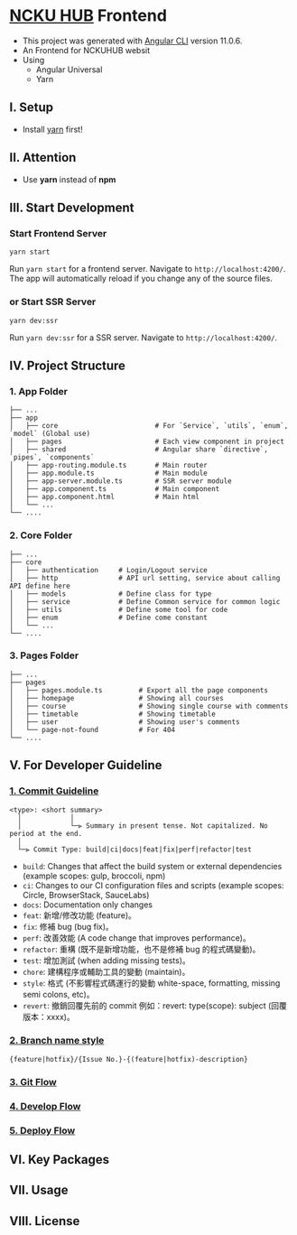 # [NCKU HUB](https://nckuhub.com/) Frontend

* This project was generated with [Angular CLI](https://github.com/angular/angular-cli) version 11.0.6.
* An Frontend for NCKUHUB websit
* Using
    - Angular Universal
    - Yarn

## I. Setup

- Install [yarn](https://classic.yarnpkg.com/en/docs/install) first!

## II. Attention

- Use **yarn** instead of **npm**

## III. Start Development

### Start Frontend Server
```
yarn start
```
Run `yarn start` for a frontend server. Navigate to `http://localhost:4200/`. 
The app will automatically reload if you change any of the source files.

### or Start SSR Server

```
yarn dev:ssr
```
Run `yarn dev:ssr` for a SSR server. Navigate to `http://localhost:4200/`. 

## IV. Project Structure 

### 1. App Folder
```
├── ...
├── app                     
│   ├── core                        # For `Service`, `utils`, `enum`, `model` (Global use)
│   ├── pages                       # Each view component in project
│   ├── shared                      # Angular share `directive`, `pipes`, `components`
│   ├── app-routing.module.ts       # Main router
│   ├── app.module.ts               # Main module
│   ├── app-server.module.ts        # SSR server module
│   ├── app.component.ts            # Main component
│   ├── app.component.html          # Main html
│   └── ...
└── ....
```

### 2. Core Folder
```
├── ...
├── core                    
│   ├── authentication     # Login/Logout service
│   ├── http               # API url setting, service about calling API define here
│   ├── models             # Define class for type 
│   ├── service            # Define Common service for common logic
│   ├── utils              # Define some tool for code
│   ├── enum               # Define come constant
│   └── ...
└── ....
```

### 3. Pages Folder
```
├── ...
├── pages                    
│   ├── pages.module.ts         # Export all the page components
│   ├── homepage                # Showing all courses
│   ├── course                  # Showing single course with comments
│   ├── timetable               # Showing timetable
│   ├── user                    # Showing user's comments
│   └── page-not-found          # For 404
└── ....
```

## V. For Developer Guideline
### [1. Commit Guideline](https://www.notion.so/Commit-4a5c182851aa4c75b19861a6858870f9)
```
<type>: <short summary>
  │            │
  │            └─⫸ Summary in present tense. Not capitalized. No period at the end.
  │  
  └─⫸ Commit Type: build|ci|docs|feat|fix|perf|refactor|test

```
- `build`: Changes that affect the build system or external dependencies (example scopes: gulp, broccoli, npm)
- `ci`: Changes to our CI configuration files and scripts (example scopes: Circle, BrowserStack, SauceLabs)
- `docs`: Documentation only changes
- `feat`: 新增/修改功能 (feature)。
- `fix`: 修補 bug (bug fix)。
- `perf`:  改善效能 (A code change that improves performance)。
- `refactor`: 重構 (既不是新增功能，也不是修補 bug 的程式碼變動)。
- `test`: 增加測試 (when adding missing tests)。
- `chore`: 建構程序或輔助工具的變動 (maintain)。
- `style`: 格式 (不影響程式碼運行的變動 white-space, formatting, missing semi colons, etc)。
- `revert`: 撤銷回覆先前的 commit 例如：revert: type(scope): subject (回覆版本：xxxx)。

### [2. Branch name style](https://www.notion.so/Commit-4a5c182851aa4c75b19861a6858870f9)
```
{feature|hotfix}/{Issue No.}-{(feature|hotfix)-description}
```
### [3. Git Flow](https://www.notion.so/Git-Flow-07e0a1f720374e9c8802b84898531c91)

### [4. Develop Flow](https://www.notion.so/c659d713ff724890af1b8b604cc6fdf4)

### [5. Deploy Flow](https://www.notion.so/e3288456661349dd9ca03dbcad3a3422)

## VI. Key Packages

## VII. Usage

## VIII. License

